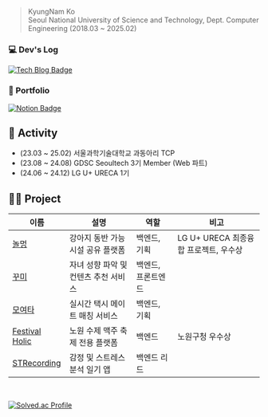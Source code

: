 <!--
![header](https://capsule-render.vercel.app/api?type=waving&color=timeGradient&text=&animation=twinkling&height=80)[![Typing SVG](https://readme-typing-svg.demolab.com?font=Alkatra&weight=500&size=45&duration=3500&pause=3&color=6994CDEE&center=false&vCenter=false&multiline=true&repeat=true&width=1000&height=100&lines=Welcome+to+Kyko's+GitHub!👋)](https://git.io/typing-svg)
-->

<!--
[![Hits](https://hits.seeyoufarm.com/api/count/incr/badge.svg?url=https%3A%2F%2Fgithub.com%2Frhrudska987&count_bg=%2379C83D&title_bg=%231B97DE&icon=&icon_color=%23E7E7E7&title=hits&edge_flat=false)](https://hits.seeyoufarm.com)
-->

<article class="markdown-body entry-content container-lg f5" itemprop="text"><blockquote>
<p dir="auto">KyungNam Ko<br>
Seoul National University of Science and Technology, Dept. Computer Engineering (2018.03 ~ 2025.02)</p>
</blockquote>

### 💻 Dev's Log
[![Tech Blog Badge](http://img.shields.io/badge/Tistory-000000?style=for-the-badge&logo=Tistory&logoColor=white&link=https://kyko.tistory.com/)](https://kyko.tistory.com/)

### 📃 Portfolio
[![Notion Badge](http://img.shields.io/badge/Notion-000000?style=for-the-badge&logo=Notion&logoColor=white&link=https://kyko.notion.site/ENGINEERING-A-BETTER-WORLD-18ece16023fd80f89c32e14066aa226c?pvs=4)](https://kyko.notion.site/ENGINEERING-A-BETTER-WORLD-18ece16023fd80f89c32e14066aa226c?pvs=4)

## 💁 Activity 
- (23.03 ~ 25.02) 서울과학기술대학교 과동아리 TCP
- (23.08 ~ 24.08) GDSC Seoultech 3기 Member (Web 파트)
- (24.06 ~ 24.12) LG U+ URECA 1기

## 👨‍💻 Project

|이름|설명|역할|비고|
|------|---|---|---|
|[놀멍](https://github.com/Nolmung/Nolmung-server)|강아지 동반 가능 시설 공유 플랫폼|백엔드, 기획|LG U+ URECA 최종융합 프로젝트, 우수상|
|[꾸미](https://github.com/ggumiggumi/ggumi-backend)|자녀 성향 파악 및 컨텐츠 추천 서비스|백엔드, 프론트엔드||
|[모여타](https://github.com/TeamFighting/MoyeoTa-Back)|실시간 택시 메이트 매칭 서비스|백엔드, 기획||
|[Festival Holic](https://github.com/FS-2023-FestivalHolic/FH-Server)|노원 수제 맥주 축제 전용 플랫폼|백엔드|노원구청 우수상|
|[STRecording](https://github.com/Solution-Challenge-stress-solution)|감정 및 스트레스 분석 일기 앱|백엔드 리드||

<!--

## 📚 Tech Stack 📚
<div style="display:flex; flex-direction:row;">
    <img src="https://img.shields.io/badge/Java-007396?style=for-the-badge&logo=Java&logoColor=white"> 
    <img src="https://img.shields.io/badge/Spring Boot-6DB33F?style=for-the-badge&logo=spring boot&logoColor=white"> 
    <img src="https://img.shields.io/badge/mysql-4479A1?style=for-the-badge&logo=mysql&logoColor=white">
    <img src="https://img.shields.io/badge/AWS-232F3E?style=for-the-badge&logo=Amazon Web Services&logoColor=white"> 
    <img src="https://img.shields.io/badge/GCP-4285F4?style=for-the-badge&logo=Google Cloud&logoColor=blue">
    <br>
</div>
</div>

-->

<br>
<!--
![Kyko's GitHub stats](https://github-readme-stats.vercel.app/api?username=rhrudska987&include_all_commits=true&show_icons=true&theme=cobalt)
-->

[![Solved.ac Profile](http://mazassumnida.wtf/api/v2/generate_badge?boj=rhrudska987)](https://solved.ac/rhrudska987)

